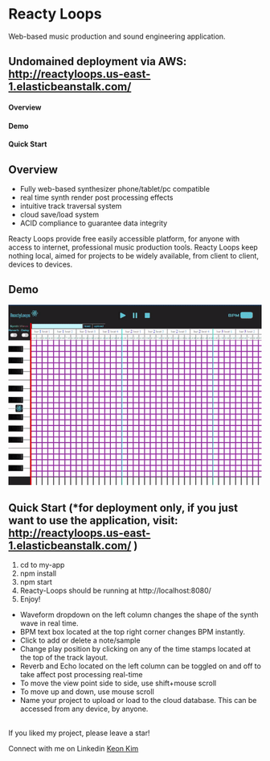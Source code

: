 # Reacty Loops

Web-based music production and sound engineering application.

## Undomained deployment via AWS: http://reactyloops.us-east-1.elasticbeanstalk.com/

#### Overview

#### Demo

#### Quick Start

## Overview

- Fully web-based synthesizer phone/tablet/pc compatible
- real time synth render post processing effects
- intuitive track traversal system
- cloud save/load system
- ACID compliance to guarantee data integrity 

Reacty Loops provide free easily accessible platform, for anyone with access to internet, professional music production tools.
Reacty Loops keep nothing local, aimed for projects to be widely available, from client to client, devices to devices.

## Demo

![RL demo](./demo.gif 'Feature showcase')

## Quick Start (*for deployment only, if you just want to use the application, visit: http://reactyloops.us-east-1.elasticbeanstalk.com/ )
1. cd to my-app
2. npm install
3. npm start
4. Reacty-Loops should be running at http://localhost:8080/
5. Enjoy!

- Waveform dropdown on the left column changes the shape of the synth wave in real time.
- BPM text box located at the top right corner changes BPM instantly.
- Click to add or delete a note/sample
- Change play position by clicking on any of the time stamps located at the top of the track layout.
- Reverb and Echo located on the left column can be toggled on and off to take affect post processing real-time
- To move the view point side to side, use shift+mouse scroll
- To move up and down, use mouse scroll
- Name your project to upload or load to the cloud database. This can be accessed from any device, by anyone.

<br>
If you liked my project, please leave a star!

Connect with me on Linkedin
[Keon Kim](https://www.linkedin.com/posts/keon-w-kim_poshmark-chromeextensions-software-activity-6762149212835635200-YglJ)
<br>
